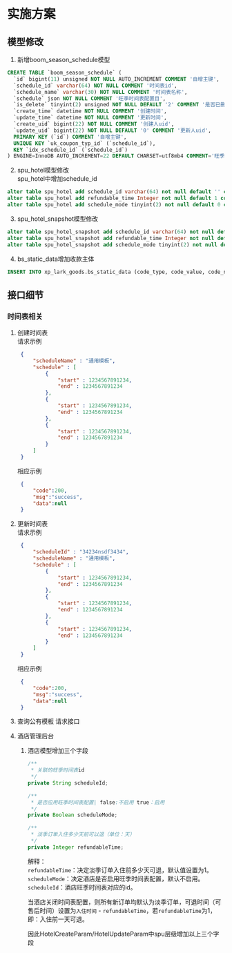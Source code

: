# 实施方案
## 模型修改
1. 新增boom_season_schedule模型
```sql
CREATE TABLE `boom_season_schedule` (
  `id` bigint(11) unsigned NOT NULL AUTO_INCREMENT COMMENT '自增主键',
  `schedule_id` varchar(64) NOT NULL COMMENT '时间表id',
  `schedule_name` varchar(30) NOT NULL COMMENT '时间表名称',
  `schedule` json NOT NULL COMMENT '旺季时间表配置目',
  `is_delete` tinyint(2) unsigned NOT NULL DEFAULT '2' COMMENT '是否已删除 | 1 删除 2未删除',
  `create_time` datetime NOT NULL COMMENT '创建时间',
  `update_time` datetime NOT NULL COMMENT '更新时间',
  `create_uid` bigint(22) NOT NULL COMMENT '创建人uid',
  `update_uid` bigint(22) NOT NULL DEFAULT '0' COMMENT '更新人uid',
  PRIMARY KEY (`id`) COMMENT '自增主键',
  UNIQUE KEY `uk_coupon_typ_id` (`schedule_id`),
  KEY `idx_schedule_id` (`schedule_id`)
) ENGINE=InnoDB AUTO_INCREMENT=22 DEFAULT CHARSET=utf8mb4 COMMENT='旺季时间表'
```
2. spu_hotel模型修改  
   spu_hotel中增加schedule_id
```sql
alter table spu_hotel add schedule_id varchar(64) not null default '' comment '旺季时间表Id' after update_uid;
alter table spu_hotel add refundable_time Integer not null default 1 comment '入住前多少天可售后' after schedule_id;
alter table spu_hotel add schedule_mode tinyint(2) not null default 0 comment '是否启用旺季时间表| 1:启用 0:不启用' after refundable_time;
```

3. spu_hotel_snapshot模型修改
```sql
alter table spu_hotel_snapshot add schedule_id varchar(64) not null default '' comment '旺季时间表Id' after update_uid;
alter table spu_hotel_snapshot add refundable_time Integer not null default 1 comment '入住前多少天可售后' after schedule_id;
alter table spu_hotel_snapshot add schedule_mode tinyint(2) not null default 0 comment '是否启用旺季时间表| 1:启用 0:不启用' after refundable_time;
```
4. bs_static_data增加收款主体
```sql
INSERT INTO xp_lark_goods.bs_static_data (code_type, code_value, code_name, code_desc, code_type_alias, sort_id, create_uid, create_time, update_uid, update_time, extern_code_type, is_delete) VALUES ('PAYEE', '5000', '小鹏服务公司', '', '', 0, 'pansf', CURRENT_TIMESTAMP, '', CURRENT_TIMESTAMP, '014005', 2);

```
## 接口细节
### 时间表相关
1. 创建时间表  
   请求示例
   ```json
    {
        "scheduleName" : "通用模板",
        "schedule" : [
            {
                "start" : 1234567891234,
                "end" : 1234567891234
            },
            {
                "start" : 1234567891234,
                "end" : 1234567891234
            },
            {
                "start" : 1234567891234,
                "end" : 1234567891234
            }
        ]
    }
   ```
   相应示例
   ```json
    {
        "code":200,
        "msg":"success",
        "data":null
    }
   ```
2. 更新时间表  
   请求示例
   ```json
    {
        "scheduleId" : "34234nsdf3434",
        "scheduleName" : "通用模板",
        "schedule" : [
            {
                "start" : 1234567891234,
                "end" : 1234567891234
            },
            {
                "start" : 1234567891234,
                "end" : 1234567891234
            },
            {
                "start" : 1234567891234,
                "end" : 1234567891234
            }
        ]
    }
   ```  
    相应示例
   ```json
    {
        "code":200,
        "msg":"success",
        "data":null
    }
   ```
3. 查询公有模板
   请求接口


4. 酒店管理后台
   1. 酒店模型增加三个字段
      ```java
      /**
       * 关联的旺季时间表id
       */
      private String scheduleId;
    
      /**
       * 是否应用旺季时间表配置| false:不启用 true：启用
       */
      private Boolean scheduleMode;
    
      /**
       * 淡季订单入住多少天前可以退（单位：天）
       */
      private Integer refundableTime;
      ```
      解释：  
      `refundableTime`：决定淡季订单入住前多少天可退，默认值设置为1。  
      `scheduleMode`：决定酒店是否启用旺季时间表配置，默认不启用。  
      `scheduleId`：酒店旺季时间表对应的id。  

      当酒店关闭时间表配置，则所有新订单均默认为淡季订单，可退时间（可售后时间）设置为`入住时间` - `refundableTime`，若`refundableTime`为1，即：入住前一天可退。

      因此HotelCreateParam/HotelUpdateParam中spu层级增加以上三个字段

